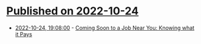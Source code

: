 # [Published on 2022-10-24](index.md)

* [2022-10-24, 19:08:00](https://soylentnews.org/article.pl?sid=22/10/23/1839228&from=rss) - [Coming Soon to a Job Near You: Knowing what it Pays](https://soylentnews.org/article.pl?sid=22/10/23/1839228&from=rss)
